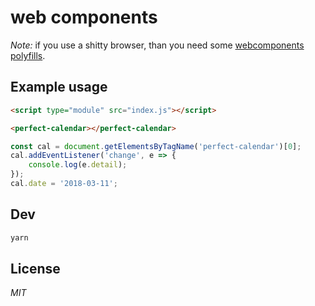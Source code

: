 # web components




*Note:* if you use a shitty browser, than you need some [webcomponents polyfills](https://www.webcomponents.org/polyfills).


## Example usage

```html
<script type="module" src="index.js"></script>

<perfect-calendar></perfect-calendar>
```

```js
const cal = document.getElementsByTagName('perfect-calendar')[0];
cal.addEventListener('change', e => {
	console.log(e.detail);
});
cal.date = '2018-03-11';
```


## Dev

```sh
yarn
```

## License

*MIT*
